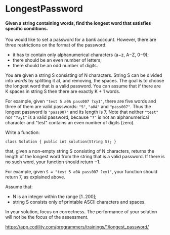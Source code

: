 # LongestPassword
#### Given a string containing words, find the longest word that satisfies specific conditions.

You would like to set a password for a bank account. However, there are three restrictions on the format of the password:

* it has to contain only alphanumerical characters (a−z, A−Z, 0−9);
* there should be an even number of letters;
* there should be an odd number of digits.

You are given a string S consisting of N characters. String S can be divided into *words* by splitting it at, and removing, the spaces. The goal is to choose the longest word that is a valid password. You can assume that if there are K spaces in string S then there are exactly K + 1 words.

For example, given `"test 5 a0A pass007 ?xy1"`, there are five words and three of them are valid passwords: `"5"`, `"a0A"` and `"pass007"`. Thus the longest password is `"pass007"` and its length is 7. Note that neither `"test"` nor `"?xy1"` is a valid password, because `"?"` is not an alphanumerical character and "test" contains an even number of digits (zero).

Write a function:

    class Solution { public int solution(String S); }

that, given a non-empty string S consisting of N characters, returns the length of the longest word from the string that is a valid password. If there is no such word, your function should return −1.

For example, given `S = "test 5 a0A pass007 ?xy1"`, your function should return 7, as explained above.

Assume that:

* N is an integer within the range [1..200];
* string S consists only of printable ASCII characters and spaces.

In your solution, focus on correctness. The performance of your solution will not be the focus of the assessment.

https://app.codility.com/programmers/trainings/1/longest_password/